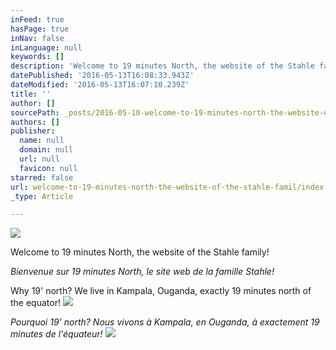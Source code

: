 ```yaml
---
inFeed: true
hasPage: true
inNav: false
inLanguage: null
keywords: []
description: 'Welcome to 19 minutes North, the website of the Stahle family! '
datePublished: '2016-05-13T16:08:33.943Z'
dateModified: '2016-05-13T16:07:10.239Z'
title: ''
author: []
sourcePath: _posts/2016-05-10-welcome-to-19-minutes-north-the-website-of-the-stahle-famil.md
authors: []
publisher:
  name: null
  domain: null
  url: null
  favicon: null
starred: false
url: welcome-to-19-minutes-north-the-website-of-the-stahle-famil/index.html
_type: Article

---
```

![](https://the-grid-user-content.s3-us-west-2.amazonaws.com/72d6cf55-88e9-408a-b9d9-da291279e913.jpg)

Welcome to 19 minutes North, the website of the Stahle family! 

_Bienvenue sur 19 minutes North, le site web de la famille Stahle!_

Why 19' north? We live in Kampala, Ouganda, exactly 19 minutes north of the equator! ![](https://the-grid-user-content.s3-us-west-2.amazonaws.com/bc930876-a49a-49fa-8e9d-d1f5e0f1d1b8.jpg)

_Pourquoi 19' north? Nous vivons à Kampala, en Ouganda, à exactement 19 minutes de l'équateur!_
![](https://the-grid-user-content.s3-us-west-2.amazonaws.com/2c43b72d-81d9-49d9-a604-e37e27de3067.jpg)